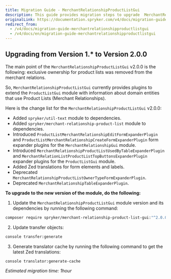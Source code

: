 ```yaml
---
title: Migration Guide - MerchantRelationshipProductListGui
description: This guide provides migration steps to upgrade  MerchantRelationshipProductListGui to the newer major version.
originalLink: https://documentation.spryker.com/v4/docs/migration-guide-merchantrelationshipproductlistgui
redirect_from:
  - /v4/docs/migration-guide-merchantrelationshipproductlistgui
  - /v4/docs/en/migration-guide-merchantrelationshipproductlistgui
---
```


## Upgrading from Version 1.* to Version 2.0.0
The main point of the `MerchantRelationshipProductListGui` v2.0.0 is the following: exclusive ownership for product lists was removed from the merchant relations.

So, `MerchantRelationshipProductListGui` currently provides plugins to extend the `ProductListGui` module with information about domain entities that use Product Lists (Merchant Relationships).

Here is the change list for the `MerchantRelationshipProductListGui` v2.0.0:
* Added `spryker/util-text` module to dependencies.
* Added `spryker/merchant-relationship-product-list` module to dependencies.
* Introduced `ProductListMerchantRelationshipEditFormExpanderPlugin` and `ProductListMerchantRelationshipCreateFormExpanderPlugin` form expander plugins for the `MerchantRelationshipGui` module.
* Introduced `MerchantRelationshipProductListUsedByTableExpanderPlugin` and `MerchantRelationListProductListTopButtonsExpanderPlugin` expander plugins for the `ProductListGui` module.
* Added Zed translations for form elements and labels.
* Deprecated `MerchantRelationshipProductListOwnerTypeFormExpanderPlugin`.
* Deprecated `MerchantRelationshipTableExpanderPlugin`.

**To upgrade to the new version of the module, do the following:**

1. Update the `MerchantRelationshipProductListGui` module version and its dependencies by running the following command:
```bash
composer require spryker/merchant-relationship-product-list-gui:"^2.0.0" --update-with-dependencies
```
2. Update transfer objects:
```bash 
console transfer:generate
```
3. Generate translator cache by running the following command to get the latest Zed translations:
```bash
console translator:generate-cache
```

*Estimated migration time: 1hour*
